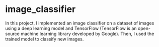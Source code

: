 # image_classifier

In this project, I implemented an image classifier on a dataset of images using a deep learning model and TensorFlow (TensorFlow is an open-source machine learning library developed by Google). Then, I used the trained model to classify new images.
